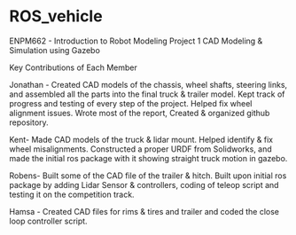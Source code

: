 # ROS_vehicle
ENPM662 - Introduction to Robot Modeling Project 1 CAD Modeling &amp; Simulation using Gazebo

Key Contributions of Each Member

Jonathan - Created CAD models of the chassis, wheel shafts, steering links, and assembled all the parts into the final truck & trailer model. Kept track of progress and testing of every step of the project. Helped fix wheel alignment issues. Wrote most of the report, Created & organized github repository. 

Kent- Made CAD models of the truck & lidar mount. Helped identify & fix wheel misalignments. Constructed a proper URDF from Solidworks, and made the initial ros package with it showing straight truck motion in gazebo.

Robens- Built some of the CAD file of the trailer & hitch. Built upon initial ros package by adding Lidar Sensor & controllers, coding of teleop script and testing it on the competition track.

Hamsa - Created CAD files for rims & tires and trailer and coded the close loop controller script.
